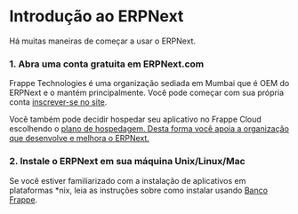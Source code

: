 # Introdução ao ERPNext



Há muitas maneiras de começar a usar o ERPNext.

### 1. Abra uma conta gratuita em ERPNext.com

Frappe Technologies é uma organização sediada em Mumbai que é OEM do ERPNext e o mantém principalmente. Você pode começar com sua própria conta [inscrever-se no site](https://erpnext.com).

Você também pode decidir hospedar seu aplicativo no Frappe Cloud escolhendo o [plano de hospedagem. Desta forma você apoia a organização que desenvolve e melhora o ERPNext.](https://frappecloud.com/pricing#shared) 

### 2. Instale o ERPNext em sua máquina Unix/Linux/Mac

Se você estiver familiarizado com a instalação de aplicativos em plataformas \*nix, leia as instruções sobre como instalar usando [Banco Frappe](https://github.com/frappe/bench).




